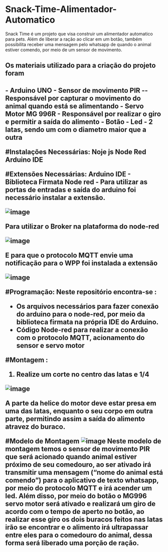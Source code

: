 # Snack-Time-Alimentador-Automatico

Snack Time é um projeto que visa construir um alimentador automatico para pets. Além de liberar a ração ao clicar em um botão, também possibilita receber uma mensagem pelo whatsapp de quando o animal estiver comendo, por meio de um sensor de movimento.

<h2> Os materiais utilizado para a criação do projeto foram  <h2>
- Arduino UNO 
- Sensor de movimento PIR -- Responsável por capturar o movimento do animal quando está se alimentando
- Servo Motor MG 996R - Responsável por realizar o giro e permitir a saída do alimento
- Botão
- Led
- 2 latas, sendo um com o diametro maior que a outra

#Instalações Necessárias:
Noje js
Node Red
Arduino IDE

#Extensões Necessárias:
Arduino IDE - Biblioteca Firmata
Node red - Para utilizar as portas de entradas e saída do arduino foi necessário instalar a extensão.
 
![image](https://user-images.githubusercontent.com/80367383/202944656-ba3bf1e3-0aab-4f54-8409-ddfaca2cc549.png)

Para utilizar o Broker na plataforma do node-red 
 
![image](https://user-images.githubusercontent.com/80367383/202944670-9402a530-b8b8-4ef1-a9d3-3be97bb92bb8.png)

E para que o protocolo MQTT envie uma notificação para o WPP foi instalada a extensão
  
![image](https://user-images.githubusercontent.com/80367383/202944678-fd0339bc-1430-4bb3-a8f9-5857bfaf4de7.png)


#Programação:
Neste repositório encontra-se :
- Os arquivos necessários para fazer conexão do arduino para o node-red, por meio da biblioteca firmata na própria IDE do Arduino.
- Código Node-red para realizar a conexão com o protocolo MQTT, acionamento do sensor e servo motor


#Montagem :
1. Realize um corte no centro das latas e 1/4 
 
![image](https://user-images.githubusercontent.com/80367383/202943959-8ff85dc4-b2f9-4245-83f3-5753bc72e07c.png)

A parte da helice do motor deve estar presa em uma das latas, enquanto o seu corpo em outra parte, permitindo assim a saída do alimento atravez do buraco.

#Modelo de Montagem 
![image](https://user-images.githubusercontent.com/80367383/202945491-f581b12a-69d8-4a56-8f26-152ad8350642.png)
Neste modelo de montagem temos o sensor de movimento PIR que será acionado quando animal estiver próximo de seu comedouro, ao ser ativado irá transmitir uma mensagem (“nome do animal está comendo”) para o aplicativo de texto whatsapp, por meio do protocolo MQTT e irá acender um led. Além disso, por meio do botão o MG996 servo motor será ativado e realizará um giro de acordo com o tempo de aperto no botão, ao realizar esse giro os dois buracos feitos nas latas irão se encontrar e o alimento irá ultrapassar entre eles para o comedouro do animal, dessa forma será liberado uma porção de ração.
